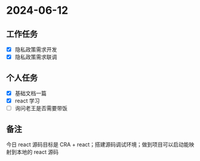 # 2024-06-12

## 工作任务

- [x] 隐私政策需求开发
- [x] 隐私政策需求联调

## 个人任务

- [x] 基础文档一篇
- [x] react 学习
- [ ] 询问老王是否需要带饭

## 备注

今日 react 源码目标是 CRA + react；搭建源码调试环境；做到项目可以启动能映射到本地的 react 源码

